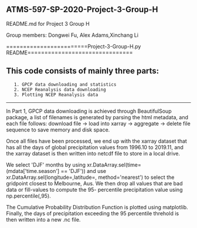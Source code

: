## ATMS-597-SP-2020-Project-3-Group-H
README.md for Project 3 Group H

Group members: Dongwei Fu, Alex Adams,Xinchang Li

========================Project-3-Group-H.py README===============================


This code consists of mainly three parts:
----------------------------------------------------------------------------------
       1. GPCP data downloading and statistics
       2. NCEP Reanalysis data downloading
       3. Plotting NCEP Reanalysis data
----------------------------------------------------------------------------------
       
       
In Part 1, GPCP data downloading is achieved through BeautifulSoup package,
a list of filenames is generated by parsing the html metadata, and each file
follows: download file -> load into xarray -> aggregate -> delete file
sequence to save memory and disk space. 

Once all files have been processed, we end up with the xarray dataset that has
all the days of global precipitation values from 1996.10 to 2019.11, and the 
xarray dataset is then written into netcdf file to store in a local drive. 

We select 'DJF' months by using xr.DataArray.sel(time=(mdata['time.season'] == 'DJF'))
and use xr.DataArray.sel(longitude=,latitude=, method='nearest') to select
the gridpoint closest to Melbourne, Aus.
We then drop all values that are bad data or fill-values to compute the 95-
percentile precipitation value using np.percentile(,95).

The Cumulative Probability Distribution Function is plotted using matplotlib.
Finally, the days of precipitation exceeding the 95 percentile threhold is then
written into a new .nc file.

     
      
       



